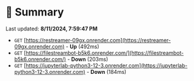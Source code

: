 # 📖 Summary
Last updated: **8/11/2024, 7:59:47 PM**

- `GET` [https://restreamer-09gx.onrender.com](https://restreamer-09gx.onrender.com) - **Up** (492ms)
- `GET` [https://filestreambot-b5k6.onrender.com/](https://filestreambot-b5k6.onrender.com/) - **Down** (203ms)
- `GET` [https://jupyterlab-python3-12-3.onrender.com](https://jupyterlab-python3-12-3.onrender.com) - **Down** (184ms)
